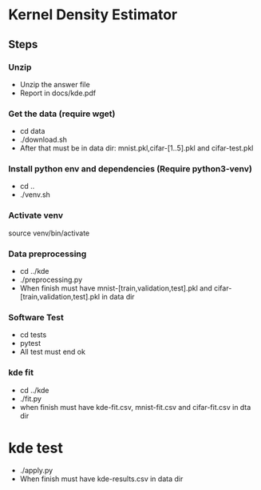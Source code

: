 # Kernel Density Estimator 

## Steps

### Unzip

- Unzip the answer file
- Report in docs/kde.pdf

### Get the data (require wget)

- cd data
- ./download.sh
- After that must be in data dir: mnist.pkl,cifar-[1..5].pkl and cifar-test.pkl

### Install python env and dependencies (Require python3-venv)
- cd ..
- ./venv.sh

### Activate venv
source venv/bin/activate

### Data preprocessing

- cd ../kde
- ./preprocessing.py
- When finish must have mnist-[train,validation,test].pkl and cifar-[train,validation,test].pkl in data dir


### Software Test
- cd tests
- pytest
- All test must end ok


### kde fit
- cd ../kde
- ./fit.py
- when finish must have kde-fit.csv, mnist-fit.csv and cifar-fit.csv in dta dir

# kde test
- ./apply.py
- When finish must have kde-results.csv in data dir
